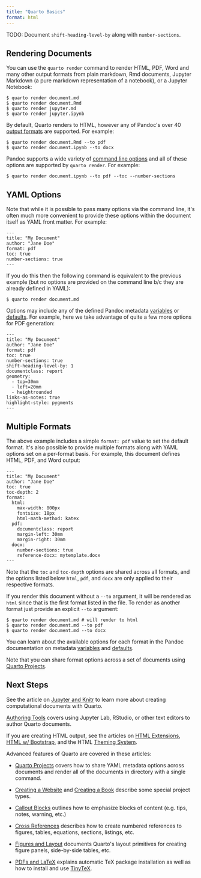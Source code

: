 ```yaml
---
title: "Quarto Basics"
format: html
---
```


TODO: Document `shift-heading-level-by` along with `number-sections`.

## Rendering Documents

You can use the `quarto render` command to render HTML, PDF, Word and many other output formats from plain markdown, Rmd documents, Jupyter Markdown (a pure markdown representation of a notebook), or a Jupyter Notebook:

``` {.bash}
$ quarto render document.md
$ quarto render document.Rmd
$ quarto render jupyter.md
$ quarto render jupyter.ipynb
```

By default, Quarto renders to HTML, however any of Pandoc's over 40 [output formats](https://pandoc.org/) are supported. For example:

``` {.bash}
$ quarto render document.Rmd --to pdf
$ quarto render document.ipynb --to docx
```

Pandoc supports a wide variety of [command line options](https://pandoc.org/MANUAL.html#general-options) and all of these options are supported by `quarto render`. For example:

``` {.bash}
$ quarto render document.ipynb --to pdf --toc --number-sections
```

## YAML Options

Note that while it is possible to pass many options via the command line, it's often much more convenient to provide these options within the document itself as YAML front matter. For example:

``` {.yaml}
---
title: "My Document"
author: "Jane Doe"
format: pdf
toc: true
number-sections: true
---
```

If you do this then the following command is equivalent to the previous example (but no options are provided on the command line b/c they are already defined in YAML):

``` {.bash}
$ quarto render document.md
```

Options may include any of the defined Pandoc metadata [variables](https://pandoc.org/MANUAL.html#variables) or [defaults](https://pandoc.org/MANUAL.html#default-files). For example, here we take advantage of quite a few more options for PDF generation:

``` {.yaml}
---
title: "My Document"
author: "Jane Doe"
format: pdf
toc: true
number-sections: true
shift-heading-level-by: 1
documentclass: report
geometry:
  - top=30mm
  - left=20mm
  - heightrounded
links-as-notes: true
highlight-style: pygments
---
```

## Multiple Formats

The above example includes a simple `format: pdf` value to set the default format. It's also possible to provide multiple formats along with YAML options set on a per-format basis. For example, this document defines HTML, PDF, and Word output:

``` {.yaml}
---
title: "My Document"
author: "Jane Doe"
toc: true
toc-depth: 2
format:
  html:
    max-width: 800px
    fontsize: 18px
    html-math-method: katex
  pdf:
    documentclass: report
    margin-left: 30mm
    margin-right: 30mm
  docx:
    number-sections: true
    reference-docx: mytemplate.docx
---
```

Note that the `toc` and `toc-depth` options are shared across all formats, and the options listed below `html`, `pdf`, and `docx` are only applied to their respective formats.

If you render this document without a `--to` argument, it will be rendered as `html` since that is the first format listed in the file. To render as another format just provide an explicit `--to` argument:

``` {.bash}
$ quarto render document.md # will render to html
$ quarto render document.md --to pdf
$ quarto render document.md --to docx
```

You can learn about the available options for each format in the Pandoc documentation on metadata [variables](https://pandoc.org/MANUAL.html#variables) and [defaults](https://pandoc.org/MANUAL.html#default-files).

Note that you can share format options across a set of documents using [Quarto Projects](quarto-projects.html).

## Next Steps

See the article on [Jupyter and Knitr](computations.md) to learn more about creating computational documents with Quarto.

[Authoring Tools](authoring-tools.md) covers using Jupyter Lab, RStudio, or other text editors to author Quarto documents.

If you are creating HTML output, see the articles on [HTML Extensions](html-basics.md), [HTML w/ Bootstrap](html-bootstrap.Rmd), and the HTML [Theming System](html-themes.md).

Advanced features of Quarto are covered in these articles:

-   [Quarto Projects](quarto-projects.html) covers how to share YAML metadata options across documents and render all of the documents in directory with a single command.

-   [Creating a Website](website-basics.md) and [Creating a Book](book-basics.md) describe some special project types.

<!-- -->

-   [Callout Blocks](callouts.md) outlines how to emphasize blocks of content (e.g. tips, notes, warning, etc.)

-   [Cross References](cross-references.html) describes how to create numbered references to figures, tables, equations, sections, listings, etc.

-   [Figures and Layout](figures-and-layout.html) documents Quarto's layout primitives for creating figure panels, side-by-side tables, etc.

-   [PDFs and LaTeX](pdfs-and-latex.html) explains automatic TeX package installation as well as how to install and use [TinyTeX](https://yihui.org/tinytex/).
